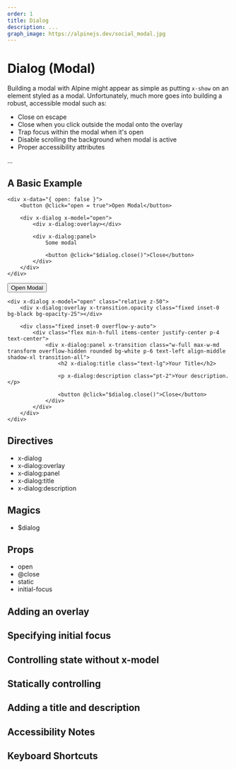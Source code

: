 ```yaml
---
order: 1
title: Dialog
description: ...
graph_image: https://alpinejs.dev/social_modal.jpg
---
```


# Dialog (Modal)

Building a modal with Alpine might appear as simple as putting `x-show` on an element styled as a modal. Unfortunately, much more goes into building a robust, accessible modal such as:

* Close on escape
* Close when you click outside the modal onto the overlay
* Trap focus within the modal when it's open
* Disable scrolling the background when modal is active
* Proper accessibility attributes

...

## A Basic Example

```alpine
<div x-data="{ open: false }">
    <button @click="open = true">Open Modal</button>

    <div x-dialog x-model="open">
        <div x-dialog:overlay></div>

        <div x-dialog:panel>
            Some modal

            <button @click="$dialog.close()">Close</button>
        </div>
    </div>
</div>
```

<!-- START_VERBATIM -->
<div class="demo">
<div x-data="{ open: false }">
    <button @click="open = true">Open Modal</button>

    <div x-dialog x-model="open" class="relative z-50">
        <div x-dialog:overlay x-transition.opacity class="fixed inset-0 bg-black bg-opacity-25"></div>

        <div class="fixed inset-0 overflow-y-auto">
            <div class="flex min-h-full items-center justify-center p-4 text-center">
                <div x-dialog:panel x-transition class="w-full max-w-md transform overflow-hidden rounded bg-white p-6 text-left align-middle shadow-xl transition-all">
                    <h2 x-dialog:title class="text-lg">Your Title</h2>

                    <p x-dialog:description class="pt-2">Your description.</p>

                    <button @click="$dialog.close()">Close</button>
                </div>
            </div>
        </div>
    </div>
</div>
</div>
<!-- END_VERBATIM -->

## Directives

* x-dialog
* x-dialog:overlay
* x-dialog:panel
* x-dialog:title
* x-dialog:description

## Magics

* $dialog

## Props

* open
* @close
* static
* initial-focus

## Adding an overlay

## Specifying initial focus

## Controlling state without x-model

## Statically controlling

## Adding a title and description

## Accessibility Notes

## Keyboard Shortcuts


